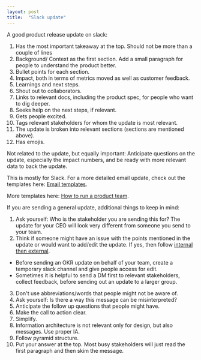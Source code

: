 ```yaml
---
layout: post
title:  "Slack update"
---
```


A good product release update on slack:
1. Has the most important takeaway at the top. Should not be more than a couple of lines
2. Background/ Context as the first section. Add a small paragraph for people to understand the product better.
3. Bullet points for each section.
4. Impact, both in terms of metrics moved as well as customer feedback.
5. Learnings and next steps.
6. Shout out to collaborators.
7. Links to relevant docs, including the product spec, for people who want to dig deeper.
8. Seeks help on the next steps, if relevant.
9. Gets people excited.
10. Tags relevant stakeholders for whom the update is most relevant.
11. The update is broken into relevant sections (sections are mentioned above).
12. Has emojis.

Not related to the update, but equally important: Anticipate questions on the update, especially the impact numbers, and be ready with more relevant data to back the update.

This is mostly for Slack. For a more detailed email update, check out the templates here:  [Email templates](https://docs.google.com/document/d/1ATci-GiUkTZFCVTQliKr1t3zco_aUJmlvY8jMYmR-80/edit?usp=sharing).

More templates here: [How to run a product team](https://manassaloi.com/2020/03/23/running-product-team.html).

If you are sending a general update, additional things to keep in mind:
1. Ask yourself: Who is the stakeholder you are sending this for? The update for your CEO will look very different from someone you send to your team.
2. Think if someone might have an issue with the points mentioned in the update or would want to add/edit the update. If yes, then follow [internal then external](https://manassaloi.com/2021/02/02/internal-external.html).
  - Before sending an OKR update on behalf of your team, create a temporary slack channel and give people access for edit.
  - Sometimes it is helpful to send a DM first to relevant stakeholders, collect feedback, before sending out an update to a larger group.
3. Don't use abbreviations/words that people might not be aware of.
4. Ask yourself: Is there a way this message can be misinterpreted?
5. Anticipate the follow up questions that people might have.
6. Make the call to action clear.
7. Simplify.
8. Information architecture is not relevant only for design, but also messages. Use proper IA.
9. Follow pyramid structure.
10. Put your answer at the top. Most busy stakeholders will just read the first paragraph and then skim the message.
